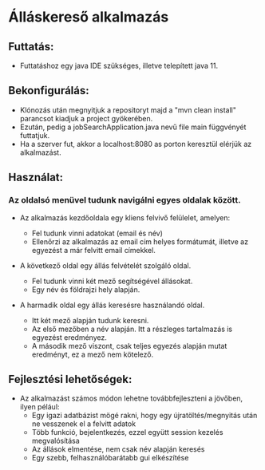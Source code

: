 # Álláskereső alkalmazás
## Futtatás:
- Futtatáshoz egy java IDE szükséges, illetve telepített java 11.
## Bekonfigurálás:
- Klónozás után megnyitjuk a repositoryt majd a "mvn clean install" parancsot kiadjuk a project gyökerében.
- Ezután, pedig a jobSearchApplication.java nevű file main függvényét futtatjuk.
- Ha a szerver fut, akkor a localhost:8080 as porton keresztül elérjük az alkalmazást.
## Használat:
### Az oldalsó menüvel tudunk navigálni egyes oldalak között.
- Az alkalmazás kezdőoldala egy kliens felvivő felülelet, amelyen:
  - Fel tudunk vinni adatokat (email és név)
  - Ellenőrzi az alkalmazás az email cím helyes formátumát, illetve az egyezést a már felvitt email címekkel.
    
- A következő oldal egy állás felvételét szolgáló oldal.
  - Fel tudunk vinni két mező segítségével állásokat.
  - Egy név és földrajzi hely alapján.
    
- A harmadik oldal egy állás keresésre használandó oldal.
  - Itt két mező alapján tudunk keresni.
  - Az első mezőben a név alapján. Itt a részleges tartalmazás is egyezést eredményez.
  - A második mező viszont, csak teljes egyezés alapján mutat eredményt, ez a mező nem kötelező. 


## Fejlesztési lehetőségek:
- Az alkalmazást számos módon lehetne továbbfejleszteni a jövőben, ilyen pélául:
  - Egy igazi adatbázist mögé rakni, hogy egy újratöltés/megnyitás után ne vesszenek el a felvitt adatok
  - Több funkció, bejelentkezés, ezzel együtt session kezelés megvalósítása
  - Az állások elmentése, nem csak név alapján keresés
  - Egy szebb, felhasználóbarátabb gui elkészítése
